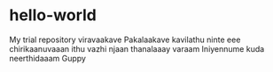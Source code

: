 # hello-world
My trial repository
viravaakave Pakalaakave
kavilathu ninte eee chirikaanuvaaan
ithu vazhi njaan thanalaaay varaam
Iniyennume kuda neerthidaaam
Guppy
